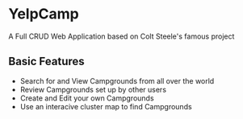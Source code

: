 # YelpCamp
A Full CRUD Web Application based on Colt Steele's famous project 

## Basic Features
- Search for and View Campgrounds from all over the world
- Review Campgrounds set up by other users
- Create and Edit your own Campgrounds
- Use an interacive cluster map to find Campgrounds
